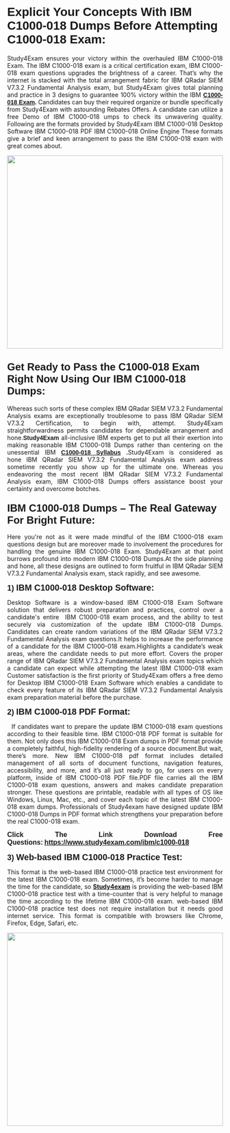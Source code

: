 <h1><span style="font-family:Tahoma,Geneva,sans-serif;"><strong>Explicit Your Concepts With IBM C1000-018 Dumps Before Attempting C1000-018 Exam:</strong></span></h1>

<p style="text-align: justify;">Study4Exam ensures your victory within the overhauled IBM C1000-018 Exam. The IBM C1000-018 exam is a critical certification exam, IBM C1000-018 exam questions upgrades the brightness of a career. That’s why the internet is stacked with the total arrangement fabric for IBM QRadar SIEM V7.3.2 Fundamental Analysis exam, but Study4Exam gives total planning and practice in 3 designs to guarantee 100% victory within the IBM <span style="font-family:Tahoma,Geneva,sans-serif;"><strong><a href="https://www.study4exam.com/ibm/info/c1000-018">C1000-018 Exam</a>.</strong></span> Candidates can buy their required organize or bundle specifically from Study4Exam with astounding Rebates Offers. A candidate can utilize a free Demo of IBM C1000-018 umps to check its unwavering quality. Following are the formats provided by Study4Exam IBM C1000-018 Desktop Software IBM C1000-018 PDF IBM C1000-018 Online Engine These formats give a brief and keen arrangement to pass the IBM C1000-018 exam with great comes about.</p>

<p style="text-align: justify;"><a href="https://www.study4exam.com/ibm/c1000-018"><img alt="" src="https://lh3.googleusercontent.com/pw/ACtC-3cFD7SkYwi3eTPO7jM9fVJEQdExC_DEJBn4oU4f15p9tUH4fe5bKHE5FQpUslEhiu8Mg2Dww61IFunlDUMzvmC9T8WCnTfiJkLHVQsw7C7O7RvM50KNMhS_SP4BMp9V_l-2m8sXCfXVibgQU7pFPS0o=w1366-h604-no?authuser=0" style="width: 100%; height: 450px;" /></a></p>

<h2><span style="font-family:Tahoma,Geneva,sans-serif;"><span style="font-size:24px;"><strong>Get Ready to Pass the C1000-018 Exam Right Now Using Our IBM C1000-018 Dumps:</strong></span></span></h2>

<p style="text-align: justify;">Whereas such sorts of these complex IBM QRadar SIEM V7.3.2 Fundamental Analysis exams are exceptionally troublesome to pass IBM QRadar SIEM V7.3.2 Certification, to begin with, attempt. Study4Exam straightforwardness permits candidates for dependable arrangement and hone.<span style="font-family:Tahoma,Geneva,sans-serif;"><strong>Study4Exam</strong></span> all-inclusive IBM experts get to put all their exertion into making reasonable IBM C1000-018 Dumps rather than centering on the unessential IBM <strong><span style="font-family:Tahoma,Geneva,sans-serif;"><a href="https://www.study4exam.com/ibm/syllabus/c1000-018">C1000-018 Syllabus</a></span> .</strong>Study4Exam is considered as hone IBM QRadar SIEM V7.3.2 Fundamental Analysis exam address sometime recently you show up for the ultimate one. Whereas you endeavoring the most recent IBM QRadar SIEM V7.3.2 Fundamental Analysis exam, IBM C1000-018 Dumps offers assistance boost your certainty and overcome botches.</p>

<ul>
</ul>

<h3><span style="font-family:Tahoma,Geneva,sans-serif;"><strong><span style="font-size:24px;">IBM C1000-018 Dumps – The Real Gateway For Bright Future:</span></strong></span></h3>

<p style="text-align: justify;">Here you're not as it were made mindful of the IBM C1000-018 exam questions design but are moreover made to involvement the procedures for handling the genuine IBM C1000-018 Exam. Study4Exam at that point burrows profound into modern IBM C1000-018 Dumps.At the side planning and hone, all these designs are outlined to form fruitful in IBM QRadar SIEM V7.3.2 Fundamental Analysis exam, stack rapidly, and see awesome.</p>

<p style="text-align: justify;"><span style="font-family:Tahoma,Geneva,sans-serif;"><span style="font-size:18px;"><strong>1) </strong></span><span style="font-size:20px;"><strong>IBM C1000-018 Desktop Software:</strong></span></span></p>

<p style="text-align: justify;">Desktop Software is a window-based IBM C1000-018 Exam Software solution that delivers robust preparation and practices, control over a candidate's entire  IBM C1000-018 exam process, and the ability to test securely via customization of the update IBM C1000-018 Dumps. Candidates can create random variations of the IBM QRadar SIEM V7.3.2 Fundamental Analysis exam questions.It helps to increase the performance of a candidate for the IBM C1000-018 exam.Highlights a candidate’s weak areas, where the candidate needs to put more effort. Covers the proper range of IBM QRadar SIEM V7.3.2 Fundamental Analysis exam topics which a candidate can expect while attempting the latest IBM C1000-018 exam Customer satisfaction is the first priority of Study4Exam offers a free demo for Desktop IBM C1000-018 Exam Software which enables a candidate to check every feature of its IBM QRadar SIEM V7.3.2 Fundamental Analysis exam preparation material before the purchase.</p>

<p style="text-align: justify;"><span style="font-family:Tahoma,Geneva,sans-serif;"><span style="font-size:18px;"><strong>2) </strong></span><span style="font-size:20px;"><strong>IBM C1000-018 PDF Format:</strong></span></span></p>

<p style="text-align: justify;">  If candidates want to prepare the update IBM C1000-018 exam questions according to their feasible time. IBM C1000-018 PDF format is suitable for them. Not only does this IBM C1000-018 Exam dumps in PDF format provide a completely faithful, high-fidelity rendering of a source document.But wait, there’s more. New IBM C1000-018 pdf format includes detailed management of all sorts of document functions, navigation features, accessibility, and more, and it’s all just ready to go, for users on every platform, inside of IBM C1000-018 PDF file.PDF file carries all the IBM C1000-018 exam questions, answers and makes candidate preparation stronger. These questions are printable, readable with all types of OS like Windows, Linux, Mac, etc., and cover each topic of the latest IBM C1000-018 exam dumps. Professionals of Study4exam have designed update IBM C1000-018 Dumps in PDF format which strengthens your preparation before the real C1000-018 exam.</p>

<p style="text-align: justify;"><strong><span style="font-size:16px;"><span style="font-family:Tahoma,Geneva,sans-serif;">Click The Link Download Free Questions:</span></span> <span style="font-family:Tahoma,Geneva,sans-serif;"><span style="font-size:16px;"><a href="https://www.study4exam.com/ibm/c1000-018">https://www.study4exam.com/ibm/c1000-018</a></span></span></strong></p>

<p style="text-align: justify;"><span style="font-family:Tahoma,Geneva,sans-serif;"><span style="font-size:18px;"><strong>3) </strong></span><span style="font-size:20px;"><strong>Web-based IBM C1000-018 Practice Test: </strong></span></span></p>

<p style="text-align: justify;">This format is the web-based IBM C1000-018 practice test environment for the latest IBM C1000-018 exam. Sometimes, it’s become harder to manage the time for the candidate, so <strong><a href="https://www.study4exam.com/">Study4exam</a></strong> is providing the web-based IBM C1000-018 practice test with a time-counter that is very helpful to manage the time according to the lifetime IBM C1000-018 exam. web-based IBM C1000-018 practice test does not require installation but it needs good internet service. This format is compatible with browsers like Chrome, Firefox, Edge, Safari, etc.</p>

<p style="text-align: justify;"><a href="https://www.study4exam.com/ibm-exams"><img alt="" src="https://lh3.googleusercontent.com/pw/ACtC-3eMlH57Km57seNlXHUcDt432CXvmA8whMgjP32KkYsSMIUx6lv-Nwozs1FvJn0pNdUgTFTYZlfk09S1DWAp1yse5IsYiSQ4aSMap0CQUWp_Gp3SbYgYISgK_kcW7DlNdl8wFvIXOTj35DuwGqFe90vN=w1019-h657-no?authuser=0" style="width: 100%; height: 450px;" /></a></p>
